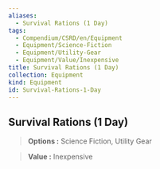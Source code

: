 ```yaml
---
aliases:
  - Survival Rations (1 Day)
tags:
  - Compendium/CSRD/en/Equipment
  - Equipment/Science-Fiction
  - Equipment/Utility-Gear
  - Equipment/Value/Inexpensive
title: Survival Rations (1 Day)
collection: Equipment
kind: Equipment
id: Survival-Rations-1-Day
---
```

## Survival Rations (1 Day)    
    
>    
> **Options :** Science Fiction, Utility Gear    
> **Value :** Inexpensive
